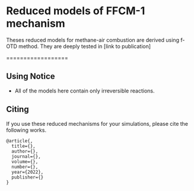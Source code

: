 # Reduced models of FFCM-1 mechanism

Theses reduced models for methane-air combustion are derived using f-OTD method. They are deeply tested in [link to publication]

==================

## Using Notice

* All of the models here contain only irreversible reactions.

## Citing

If you use these reduced mechanisms for your simulations, please cite the following works.

```
@article{,
  title={},
  author={},
  journal={},
  volume={},
  number={},
  year={2022},
  publisher={}
}

